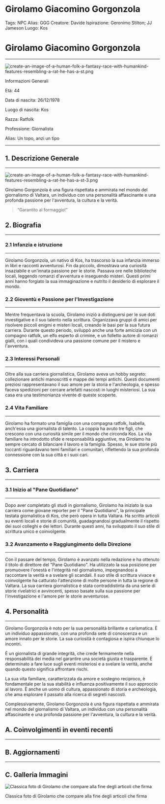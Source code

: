# Girolamo Giacomino Gorgonzola

Tags: NPC
Alias: GGG
Creatore: Davide
Ispirazione: Geronimo Stilton; JJ Jameson
Luogo: Kos

# Girolamo Giacomino Gorgonzola

---

![create-an-image-of-a-human-folk-a-fantasy-race-with-humankind-features-resembling-a-rat-he-has-a-st.png](create-an-image-of-a-human-folk-a-fantasy-race-with-humankind-features-resembling-a-rat-he-has-a-st.png)

Informazioni Generali

Età: 44

Data di nascita: 26/12/1978

Luogo di nascita: Kos

Razza: Ratfolk

Professione: Giornalista

Alias: Un topo, anzi un tipo

---

## 1. Descrizione Generale

---

![create-an-image-of-a-human-folk-a-fantasy-race-with-humankind-features-resembling-a-rat-he-has-a-st-3.png](create-an-image-of-a-human-folk-a-fantasy-race-with-humankind-features-resembling-a-rat-he-has-a-st-3.png)

Girolamo Gorgonzola è una figura rispettata e ammirata nel mondo del giornalismo di Valtara, un individuo con una personalità affascinante e una profonda passione per l'avventura, la cultura e la verità.

> “Garantito al formaggio!”
> 

## 2. Biografia

---

### 2.1 Infanzia e istruzione

---

Girolamo Gorgonzola, un nativo di Kos, ha trascorso la sua infanzia immerso in libri e racconti avventurosi. Fin da piccolo, dimostrava una curiosità insaziabile e un'innata passione per le storie. Passava ore nelle biblioteche locali, leggendo romanzi d'avventura e inseguendo misteri. Questi primi anni hanno forgiato la sua immaginazione e nutrito il desiderio di esplorare il mondo.

### 2.2 Gioventù e Passione per l'Investigazione

---

Mentre frequentava la scuola, Girolamo iniziò a distinguersi per le sue doti investigative e il suo talento nella scrittura. Organizzava gruppi di amici per risolvere piccoli enigmi e misteri locali, creando le basi per la sua futura carriera. Durante questo periodo, sviluppò anche una forte amicizia con un compagno ratfolk, un elfo esperto di crimine, e un folletto autore di romanzi gialli, con i quali condivideva una passione comune per il mistero e l'avventura.

### 2.3 Interessi Personali

---

Oltre alla sua carriera giornalistica, Girolamo aveva un hobby segreto: collezionare antichi manoscritti e mappe dei tempi antichi. Questi documenti preziosi rappresentavano il suo amore per la storia e l'archeologia, e spesso faceva spedizioni per cercare artefatti nascosti in luoghi misteriosi. La sua casa era una testimonianza vivente di queste scoperte.

### 2.4 Vita Familiare

---

Girolamo ha formato una famiglia con una compagna ratfolk, Isabella, anch'essa una giornalista di talento. La coppia ha avuto tre figli, che crescono con una curiosità simile per il mondo che circonda Kos. La vita familiare ha introdotto sfide e responsabilità aggiuntive, ma Girolamo ha sempre cercato di bilanciare il lavoro e la famiglia. Spesso, le sue storie più toccanti riguardavano temi familiari e comunitari, riflettendo la sua profonda connessione con la sua città e i suoi cari.

## 3. Carriera

---

### 3.1 Inizio al "Pane Quotidiano"

---

Dopo aver completato gli studi in giornalismo, Girolamo ha iniziato la sua carriera come giovane reporter per il "Pane Quotidiano", la principale testata giornalistica di Kos, che però opera in tutta Valtara. Ha scritto articoli su eventi locali e storie di comunità, guadagnandosi gradualmente il rispetto dei suoi colleghi e dei lettori. Durante questi anni, ha sviluppato il suo stile di scrittura unico e coinvolgente.

### 3.2 Avanzamento e Raggiungimento della Direzione

---

Con il passare del tempo, Girolamo è avanzato nella redazione e ha ottenuto il titolo di direttore del "Pane Quotidiano". Ha utilizzato la sua posizione per promuovere l'onestà e l'integrità nel giornalismo, impegnandosi a raccontare la verità e a svelare gli scandali. Il suo stile di scrittura vivace e coinvolgente ha catturato l'attenzione di molte persone in tutta la regione di Valtara. La sua carriera giornalistica è stata contraddistinta da una serie di storie rivelatrici e avvincenti, spesso basate sulla sua passione per l'investigazione e l'amore per le storie avventurose.

## 4. Personalità

---

Girolamo Gorgonzola è noto per la sua personalità brillante e carismatica. È un individuo appassionato, con una profonda sete di conoscenza e un amore innato per le storie. La sua curiosità è contagiosa e ispira chiunque lo incontri.

È un giornalista di grande integrità, che crede fermamente nella responsabilità dei media nel garantire una società giusta e trasparente. È determinato a fare luce sugli eventi misteriosi e a svelare la verità, anche quando questo significa affrontare rischi.

La sua vita familiare, caratterizzata da amore e sostegno reciproco, è fondamentale per la sua stabilità e influenza positivamente il suo approccio al lavoro. È anche un uomo di cultura, appassionato di storia e archeologia, che ama esplorare il passato alla ricerca di segreti nascosti.

Complessivamente, Girolamo Gorgonzola è una figura rispettata e ammirata nel mondo del giornalismo di Valtara, un individuo con una personalità affascinante e una profonda passione per l'avventura, la cultura e la verità.

## A. Coinvolgimenti in eventi recenti

---

[](Untitled%209eb2c6b2c8d14a40a96386c65efaf53b.csv)

## B. Aggiornamenti

---

[](Untitled%20599168486376461b8d09a83dbcfd3ceb.csv)

## C. Galleria Immagini

![Classica foto di Girolamo che compare alla fine degli articoli che firma](create-an-image-of-a-human-folk-a-fantasy-race-with-humankind-features-resembling-a-rat-he-has-a-st-2.png)

Classica foto di Girolamo che compare alla fine degli articoli che firma